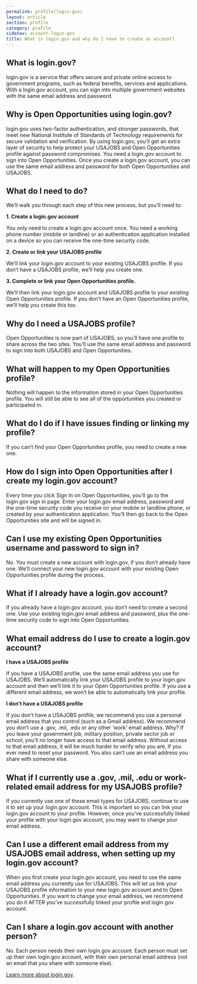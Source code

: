 ```yaml
---
permalink: profile/login-gov/
layout: article
section: profile
category: profile
sidenav: account-login-gov
title: What is login.gov and why do I have to create an account?
---
```


## What is login.gov?
login.gov is a service that offers secure and private online access to government programs, such as federal benefits, services and applications. With a login.gov account, you can sign into multiple government websites with the same email address and password.

## Why is Open Opportunities using login.gov?
login.gov uses two-factor authentication, and stronger passwords, that meet new National Institute of Standards of Technology requirements for secure validation and verification. By using login.gov, you’ll get an extra layer of security to help protect your USAJOBS and Open Opportunities profile against password compromises.
You need a login.gov account to sign into Open Opportunities. Once you create a login.gov account, you can use the same email address and password for both Open Opportunities and USAJOBS.

## What do I need to do?
We’ll walk you through each step of this new process, but you’ll need to:

<b>1. Create a login.gov account</b>

You only need to create a login.gov account once. You need a working phone number (mobile or landline) or an authentication application installed on a device so you can receive the one-time security code.

<b>2. Create or link your USAJOBS profile</b>

We’ll link your login.gov account to your existing USAJOBS profile.  If you don’t have a USAJOBS profile, we’ll help you create one.

<b>3. Complete or link your Open Opportunities profile.</b>

We’ll then link your login.gov account and USAJOBS profile to your existing Open Opportunities profile. If you don’t have an Open Opportunities profile, we’ll help you create this too.

## Why do I need a USAJOBS profile?
Open Opportunities is now part of USAJOBS, so you’ll have one profile to share across the two sites. You’ll use the same email address and password to sign into both USAJOBS and Open Opportunities.

## What will happen to my Open Opportunities profile?
Nothing will happen to the information stored in your Open Opportunities profile. You will still be able to see all of the opportunities you created or participated in.

## What do I do if I have issues finding or linking my profile?
If you can’t find your Open Opportunities profile, you need to create a new one.

## How do I sign into Open Opportunities after I create my login.gov account?
Every time you click Sign In on Open Opportunities, you’ll go to the login.gov sign in page. Enter your login.gov email address, password and the one-time security code you receive on your mobile or landline phone, or created by your authentication application. You’ll then go back to the Open Opportunities site and will be signed in.

## Can I use my existing Open Opportunities username and password to sign in?
No. You must create a new account with login.gov, if you don’t already have one. We’ll connect your new login.gov account with your existing Open Opportunities profile during the process.

## What if I already have a login.gov account?
If you already have a login.gov account, you don’t need to create a second one. Use your existing login.gov email address and password, plus the one-time security code to sign into Open Opportunities.

## What email address do I use to create a login.gov account?

<b>I have a USAJOBS profile</b>

If you have a USAJOBS profile, use the same email address you use for USAJOBS. We’ll automatically link your USAJOBS profile to your login.gov account and then we’ll link it to your Open Opportunities profile. If you use a different email address, we won’t be able to automatically link your profile.

<b>I don’t have a USAJOBS profile</b>

If you don’t have a USAJOBS profile, we recommend you use a personal email address that you control (such as a Gmail address). We recommend you don’t use a .gov, .mil, .edu or any other ‘work’ email address. Why? If you leave your government job, military position, private sector job or school, you’ll no longer have access to that email address. Without access to that email address, it will be much harder to verify who you are, if you ever need to reset your password.
You also can’t use an email address you share with someone else.

## What if I currently use a .gov, .mil, .edu or work-related email address for my USAJOBS profile?
If you currently use one of these email types for USAJOBS, continue to use it to set up your login.gov account. This is important so you can link your login.gov account to your profile.  However, once you’ve successfully linked your profile with your login.gov account, you may want to change your email address.

## Can I use a different email address from my USAJOBS email address, when setting up my login.gov account?
When you first create your login.gov account, you need to use the same email address you currently use for USAJOBS. This will let us link your USAJOBS profile information to your new login.gov account and to Open Opportunities. If you want to change your email address, we recommend you do it AFTER you’ve successfully linked your profile and login.gov account.

## Can I share a login.gov account with another person?
No. Each person needs their own login.gov account. Each person must set up their own login.gov account, with their own personal email address (not an email that you share with someone else).

[Learn more about login.gov](https://login.gov/help/).
